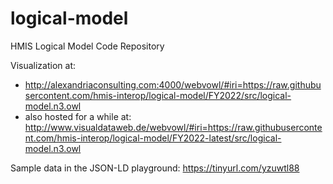 logical-model
=============

HMIS Logical Model Code Repository

Visualization at: 
* http://alexandriaconsulting.com:4000/webvowl/#iri=https://raw.githubusercontent.com/hmis-interop/logical-model/FY2022/src/logical-model.n3.owl 
* also hosted for a while at: http://www.visualdataweb.de/webvowl/#iri=https://raw.githubusercontent.com/hmis-interop/logical-model/FY2022-latest/src/logical-model.n3.owl

Sample data in the JSON-LD playground: https://tinyurl.com/yzuwtl88
